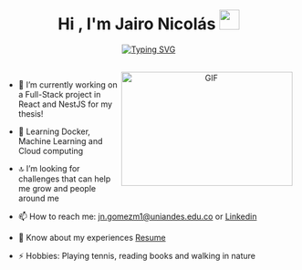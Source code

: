<h1 align="center"><b>Hi , I'm Jairo Nicolás </b><img src="https://media.giphy.com/media/hvRJCLFzcasrR4ia7z/giphy.gif" width="35"></h1>

<p align="center">
<a href="https://git.io/typing-svg"><img src="https://readme-typing-svg.demolab.com?font=Fira+Code&size=30&duration=3000&pause=500&color=3569CD&background=5EE6B700&random=false&width=820&height=70&lines=Jairo+Nicol%C3%A1s+G%C3%B3mez+GitHub+Profile+%F0%9F%A7%91%F0%9F%8F%BB%E2%80%8D%F0%9F%92%BB;Systems+and+Computing+Engineering+Student+%F0%9F%91%A8%F0%9F%8F%BB%E2%80%8D%F0%9F%8E%93;Passionate+about+technology+and+sports+%F0%9F%92%BB%F0%9F%8F%85+;Love+challenges+and+personal+growth+%F0%9F%93%88;Full-Stack+%26+Artificial+Intelligence+Projects" alt="Typing SVG" /></a>
</p>


<br>

<a target="_blank" align="center">
  <img align="right" top="500" height="200" width="300" alt="GIF" src="https://media.giphy.com/media/v1.Y2lkPTc5MGI3NjExdnd5cm1qZjIzcjlmNWhwOGJpc3JoMDJxdXR5cnpzdHVzM2xrcnBoayZlcD12MV9pbnRlcm5hbF9naWZfYnlfaWQmY3Q9Zw/qgQUggAC3Pfv687qPC/giphy.gif">
</a>

- 🔭 I’m currently working on a Full-Stack project in React and NestJS for my thesis!
  
- 🌱 Learning Docker, Machine Learning and Cloud computing
  
- 🔝 I’m looking for challenges that can help me grow and people around me
  
- 📫 How to reach me: jn.gomezm1@uniandes.edu.co or  <a href="https://www.linkedin.com/in/jaironicolasgomez/" target="blank">Linkedin</a>

- 📄 Know about my experiences <a href="" target="blank">Resume</a>

- ⚡ Hobbies: Playing tennis, reading books and walking in nature
